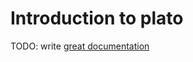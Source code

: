 # Introduction to plato

TODO: write [great documentation](http://jacobian.org/writing/great-documentation/what-to-write/)
